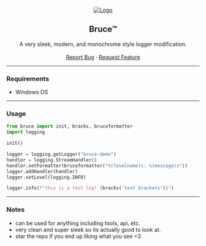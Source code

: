 <div id="top"></div>

<br/>
<div align="center">
  <a href="https://github.com/BornPaster/bruce">
    <img src="https://i.imgur.com/wa8n82V.png" alt="Logo" >
  </a>
  
  <h2 align="center">Bruce™</h3>

  <p align="center">
    A very sleek, modern, and monochrome style logger modification.
    <br />
    <br />
    <a href="https://github.com/BornPaster/bruce/issues">Report Bug</a>
    ·
    <a href="https://github.com/BornPaster/bruce/issues">Request Feature</a>
  </p>
</div>


---------------------------------------

### Requirements
* Windows OS

---------------------------------------

### Usage

```python 
from bruce import init, bracks, bruceformatter
import logging

init()

logger = logging.getLogger("bruce-demo")
handler = logging.StreamHandler()
handler.setFormatter(bruceformatter("%(levelname)s: %(message)s"))
logger.addHandler(handler)
logger.setLevel(logging.INFO)

logger.info(f"this is a test log! {bracks('test brackets')}")
```

---------------------------------------

### Notes
* can be used for anything including tools, api, etc.
* very clean and super sleek so its actually good to look at.
* star the repo if you end up liking what you see <3

